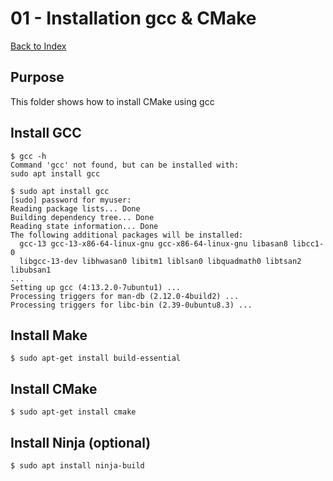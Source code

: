 # 01 - Installation gcc & CMake

[Back to Index](../README.md)

## Purpose

This folder shows how to install CMake using gcc 

## Install GCC

    $ gcc -h
    Command 'gcc' not found, but can be installed with:
    sudo apt install gcc

    $ sudo apt install gcc
    [sudo] password for myuser: 
    Reading package lists... Done
    Building dependency tree... Done
    Reading state information... Done
    The following additional packages will be installed:
      gcc-13 gcc-13-x86-64-linux-gnu gcc-x86-64-linux-gnu libasan8 libcc1-0
      libgcc-13-dev libhwasan0 libitm1 liblsan0 libquadmath0 libtsan2 libubsan1
    ...
    Setting up gcc (4:13.2.0-7ubuntu1) ...
    Processing triggers for man-db (2.12.0-4build2) ...
    Processing triggers for libc-bin (2.39-0ubuntu8.3) ...

## Install Make 

    $ sudo apt-get install build-essential

## Install CMake

    $ sudo apt-get install cmake

## Install Ninja (optional)

    $ sudo apt install ninja-build

